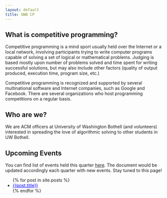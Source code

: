 ```yaml
---
layout: default
title: UWB CP
---
```


## What is competitive programming?

Competitive programming is a mind sport usually held over the Internet or a local network, involving participants trying to write computer programs capable of solving a set of logical or mathematical problems. Judging is based mostly upon number of problems solved and time spent for writing successful solutions, but may also include other factors (quality of output produced, execution time, program size, etc.)

Competitive programming is recognized and supported by several multinational software and Internet companies, such as Google and Facebook. There are several organizations who host programming competitions on a regular basis.

## Who are we?

We are ACM officers at University of Washington Bothell (and volunteers) interested in spreading the love of algorithmic solving to other students in UW Bothell.

## Upcoming Events

You can find list of events held this quarter [here](/events.md). The document would be updated accordingly each quarter with new events. Stay tuned to this page!

<ul>
  {% for post in site.posts %}
    <li>
      <a href="/mduw.github.io/{{post.url}}" style="color: blue">{{post.title}}</a>
    </li>
  {% endfor %}
</ul>
